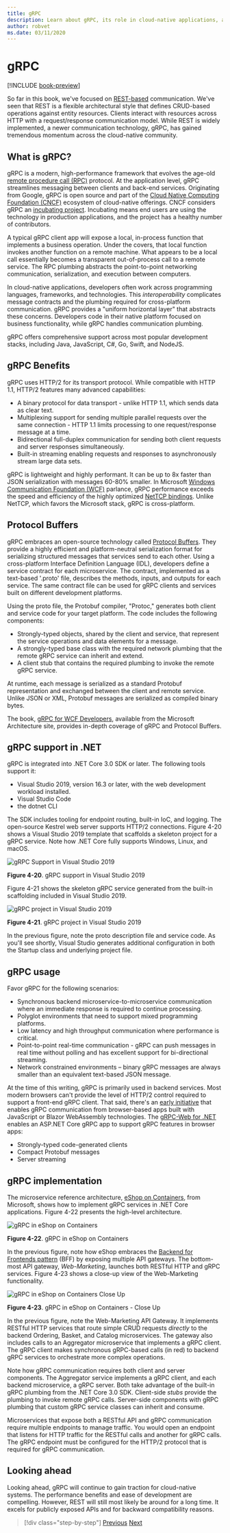```yaml
---
title: gRPC
description: Learn about gRPC, its role in cloud-native applications, and how it differs from HTTP REST.
author: robvet
ms.date: 03/11/2020
---
```


# gRPC

[!INCLUDE [book-preview](../../../includes/book-preview.md)]

So far in this book, we've focused on [REST-based](https://docs.microsoft.com/azure/architecture/best-practices/api-design) communication. We've seen that REST is a flexible architectural style that defines CRUD-based operations against entity resources. Clients interact with resources across HTTP with a request/response communication model. While REST is widely implemented, a newer communication technology, gRPC, has gained tremendous momentum across the cloud-native community.

## What is gRPC?

gRPC is a modern, high-performance framework that evolves the age-old [remote procedure call (RPC)](https://en.wikipedia.org/wiki/Remote_procedure_call) protocol. At the application level, gRPC streamlines messaging between clients and back-end services. Originating from Google, gRPC is open source and part of the  [Cloud Native Computing Foundation (CNCF)](https://www.cncf.io/) ecosystem of cloud-native offerings. CNCF considers gRPC an [incubating project](https://github.com/cncf/toc/blob/master/process/graduation_criteria.adoc). Incubating means end users are using the technology in production applications, and the project has a healthy number of contributors.

A typical gRPC client app will expose a local, in-process function that implements a business operation. Under the covers, that local function invokes another function on a remote machine. What appears to be a local call essentially becomes a transparent out-of-process call to a remote service. The RPC plumbing abstracts the point-to-point networking communication, serialization, and execution between computers.

In cloud-native applications, developers often work across programming languages, frameworks, and technologies. This *interoperability* complicates message contracts and the plumbing required for cross-platform communication.  gRPC provides a "uniform horizontal layer" that abstracts these concerns. Developers code in their native platform focused on business functionality, while gRPC handles communication plumbing.

gRPC offers comprehensive support across most popular development stacks, including Java, JavaScript, C#, Go, Swift, and NodeJS.

## gRPC Benefits

gRPC uses HTTP/2 for its transport protocol. While compatible with HTTP 1.1, HTTP/2 features many advanced capabilities:

- A binary protocol for data transport - unlike HTTP 1.1, which sends data as clear text.
- Multiplexing support for sending multiple parallel requests over the same connection - HTTP 1.1 limits processing to one request/response message at a time.
- Bidirectional full-duplex communication for sending both client requests and server responses simultaneously.
- Built-in streaming enabling requests and responses to asynchronously stream large data sets.

gRPC is lightweight and highly performant. It can be up to 8x faster than JSON serialization with messages 60-80% smaller. In Microsoft [Windows Communication Foundation (WCF)](https://docs.microsoft.com/dotnet/framework/wcf/whats-wcf) parlance, gRPC performance exceeds the speed and efficiency of the highly optimized [NetTCP bindings](https://docs.microsoft.com/dotnet/api/system.servicemodel.nettcpbinding?view=netframework-4.8). Unlike NetTCP, which favors the Microsoft stack, gRPC is cross-platform.

## Protocol Buffers

gRPC embraces an open-source technology called [Protocol Buffers](https://developers.google.com/protocol-buffers/docs/overview). They provide a highly efficient and platform-neutral serialization format for serializing structured messages that services send to each other. Using a cross-platform Interface Definition Language (IDL), developers define a service contract for each microservice. The contract, implemented as a text-based '.proto' file, describes the methods, inputs, and outputs for each service. The same contract file can be used for gRPC clients and services built on different development platforms.

Using the proto file, the Protobuf compiler, "Protoc," generates both client and service code for your target platform. The code includes the following components:

- Strongly-typed objects, shared by the client and service, that represent the service operations and data elements for a message.
- A strongly-typed base class with the required network plumbing that the remote gRPC service can inherit and extend.
- A client stub that contains the required plumbing to invoke the remote gRPC service.

At runtime, each message is serialized as a standard Protobuf representation and exchanged between the client and remote service. Unlike JSON or XML, Protobuf messages are serialized as compiled binary bytes.

The book, [gRPC for WCF Developers](https://docs.microsoft.com/dotnet/architecture/grpc-for-wcf-developers/), available from the Microsoft Architecture site, provides in-depth coverage of gRPC and Protocol Buffers.

## gRPC support in .NET

gRPC is integrated into .NET Core 3.0 SDK or later. The following tools support it:

- Visual Studio 2019, version 16.3 or later, with the web development workload installed.
- Visual Studio Code
- the dotnet CLI

The SDK includes tooling for endpoint routing, built-in IoC, and logging. The open-source Kestrel web server supports HTTP/2 connections. Figure 4-20 shows a Visual Studio 2019 template that scaffolds a skeleton project for a gRPC service. Note how .NET Core fully supports Windows, Linux, and macOS.

![gRPC Support in Visual Studio 2019](./media/visual-studio-2019-grpc-template.png)

**Figure 4-20**. gRPC support in Visual Studio 2019
  
Figure 4-21 shows the skeleton gRPC service generated from the built-in scaffolding included in Visual Studio 2019.  

![gRPC project in Visual Studio 2019](./media/grpc-project.png  )

**Figure 4-21**. gRPC project in Visual Studio 2019

In the previous figure, note the proto description file and service code. As you'll see shortly, Visual Studio generates additional configuration in both the Startup class and underlying project file.

## gRPC usage

Favor gRPC for the following scenarios:

- Synchronous backend microservice-to-microservice communication where an immediate response is required to continue processing.
- Polyglot environments that need to support mixed programming platforms.
- Low latency and high throughput communication where performance is critical.
- Point-to-point real-time communication - gRPC can push messages in real time without polling and has excellent support for bi-directional streaming.
- Network constrained environments – binary gRPC messages are always smaller than an equivalent text-based JSON message.

At the time of this writing, gRPC is primarily used in backend services. Most modern browsers can't provide the level of HTTP/2 control required to support a front-end gRPC client. That said, there's an [early initiative](https://devblogs.microsoft.com/aspnet/grpc-web-experiment/) that enables gRPC communication from browser-based apps built with JavaScript or Blazor WebAssembly technologies. The  [gRPC-Web for .NET](https://github.com/grpc/grpc/blob/master/doc/PROTOCOL-WEB.md) enables an ASP.NET Core gRPC app to support gRPC features in browser apps:

- Strongly-typed code-generated clients
- Compact Protobuf messages
- Server streaming

## gRPC implementation

The microservice reference architecture, [eShop on Containers](https://github.com/dotnet-architecture/eShopOnContainers), from Microsoft, shows how to implement gRPC services in .NET Core applications. Figure 4-22 presents the high-level architecture.

![gRPC in eShop on Containers](./media/eshop-grpc-wide.png)

**Figure 4-22**. gRPC in eShop on Containers

In the previous figure, note how eShop embraces the [Backend for Frontends pattern](https://docs.microsoft.com/azure/architecture/patterns/backends-for-frontends) (BFF) by exposing multiple API gateways. The bottom-most API gateway, *Web-Marketing*, launches both RESTful HTTP and gRPC services. Figure 4-23 shows a close-up view of the Web-Marketing functionality.

![gRPC in eShop on Containers Close Up](./media/grpc-implementation.png)

**Figure 4-23**. gRPC in eShop on Containers - Close Up

In the previous figure, note the Web-Marketing API Gateway. It implements RESTful HTTP services that route simple CRUD requests *directly* to the backend Ordering, Basket, and Catalog microservices. The gateway also includes calls to an Aggregator microservice that implements a gRPC client. The gRPC client makes synchronous gRPC-based calls (in red) to backend gRPC services to orchestrate more complex operations.

 Note how gRPC communication requires both client and server components. The Aggregator service implements a gRPC client, and each backend microservice, a gRPC server. Both take advantage of the built-in gRPC plumbing from the .NET Core 3.0 SDK. Client-side *stubs* provide the plumbing to invoke remote gRPC calls. Server-side components with gRPC plumbing that custom gRPC service classes can inherit and consume.

 Microservices that expose both a RESTful API and gRPC communication require multiple endpoints to manage traffic. You would open an endpoint that listens for HTTP traffic for the RESTful calls and another for gRPC calls. The gRPC endpoint must be configured for the HTTP/2 protocol that is required for gRPC communication.

## Looking ahead

Looking ahead, gRPC will continue to gain traction for cloud-native systems. The performance benefits and ease of development are compelling. However, REST will still most likely be around for a long time. It excels for publicly exposed APIs and for backward compatibility reasons.

>[!div class="step-by-step"]
>[Previous](service-to-service-communication.md)
>[Next](service-mesh-communication-infrastructure.md)
